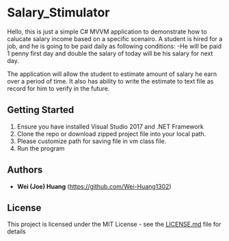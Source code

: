 # Salary_Stimulator

Hello, this is just a simple C# MVVM application to demonstrate how to calucate salary income based on a specific scenairo.
A student is hired for a job, and he is going to be paid daily as following conditions:
-He will be paid 1 penny first day and double the salary of today will be his salary for next day.

The application will allow the student to estimate amount of salary he earn over a period of time. It also has ability to write the estimate
to text file as record for him to verify in the future.


## Getting Started

1. Ensure you have installed Visual Studio 2017 and .NET Framework
2. Clone the repo or download zipped project file into your local path.
3. Please customize path for saving file in vm class file.
4. Run the program

## Authors

* **Wei (Joe) Huang** (https://github.com/Wei-Huang1302)


## License

This project is licensed under the MIT License - see the [LICENSE.md](LICENSE.md) file for details


